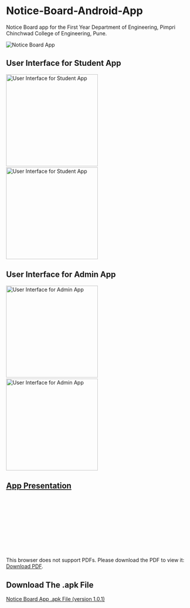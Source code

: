 # Notice-Board-Android-App
Notice Board app for the First Year Department of Engineering, Pimpri Chinchwad College of Engineering, Pune.


![Notice Board App](https://github.com/pcetspccoe/notice-board-android-app-fe-project/raw/master/Extras/Presentation%20Thumbnail.PNG)

## User Interface for Student App

<img src="https://github.com/pcetspccoe/notice-board-android-app-fe-project/raw/master/Extras/Screenshot_2019-04-15-17-20-22-073_com.pccoedevelopers.noticeboard.png" alt="User Interface for Student App" width="250"/>&nbsp;&nbsp;&nbsp;&nbsp;&nbsp;&nbsp;&nbsp;&nbsp;&nbsp;&nbsp;&nbsp;&nbsp;&nbsp;&nbsp;&nbsp;&nbsp;&nbsp;&nbsp;&nbsp;&nbsp;&nbsp;<img src="https://github.com/pcetspccoe/notice-board-android-app-fe-project/raw/master/Extras/Screenshot_2019-04-08-10-44-37-453_com.pccoedevelopers.noticeboard.png" alt="User Interface for Student App" width="250"/>


## User Interface for Admin App

<img src="https://github.com/pcetspccoe/notice-board-android-app-fe-project/raw/master/Extras/Screenshot_2019-04-08-10-45-01-143_com.ssoftwares.noticeboardadmin.png" alt="User Interface for Admin App" width="250"/>&nbsp;&nbsp;&nbsp;&nbsp;&nbsp;&nbsp;&nbsp;&nbsp;&nbsp;&nbsp;&nbsp;&nbsp;&nbsp;&nbsp;&nbsp;&nbsp;&nbsp;&nbsp;&nbsp;&nbsp;&nbsp;<img src="https://github.com/pcetspccoe/notice-board-android-app-fe-project/raw/master/Extras/Screenshot_2019-04-08-10-59-12-873_com.ssoftwares.noticeboardadmin.png" alt="User Interface for Admin App" width="250"/>


## [App Presentation](https://github.com/pcetspccoe/notice-board-android-app-fe-project/raw/master/Extras/Notice%20Board%20App%20Presentation.pdf)

<object data="https://github.com/pcetspccoe/notice-board-android-app-fe-project/raw/master/Extras/Notice%20Board%20App%20Presentation.pdf" type="application/pdf" width="700px" height="700px">
    <embed src="https://github.com/pcetspccoe/notice-board-android-app-fe-project/raw/master/Extras/Notice%20Board%20App%20Presentation.pdf">
        <p>This browser does not support PDFs. Please download the PDF to view it: <a href="https://github.com/pcetspccoe/notice-board-android-app-fe-project/raw/master/Extras/Notice%20Board%20App%20Presentation.pdf">Download PDF</a>.</p>
    </embed>
</object>


## Download The .apk File

[Notice Board App .apk File (version 1.0.1)](https://github.com/pcetspccoe/notice-board-android-app-fe-project/raw/master/Extras/NoticeBoardApp%20v-1.0.1.apk)



